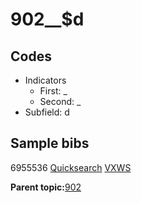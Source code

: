 # 902\_\_$d

## Codes

-   Indicators
    -   First: \_
    -   Second: \_
-   Subfield: d

## Sample bibs

6955536 [Quicksearch](https://search.library.yale.edu/catalog/6955536) [VXWS](http://prodorbis.library.yale.edu:7014/vxws/GetHoldingsService?bibId=6955536)

**Parent topic:**[902](../../tags/902/902.md)

